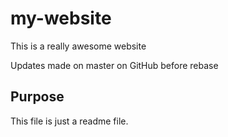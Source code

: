 # my-website

This is a really awesome website

Updates made on master on GitHub before rebase

## Purpose 

This file is just a readme file. 
